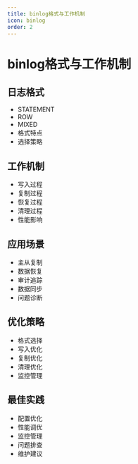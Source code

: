 ```yaml
---
title: binlog格式与工作机制
icon: binlog
order: 2
---
```


# binlog格式与工作机制

## 日志格式
- STATEMENT
- ROW
- MIXED
- 格式特点
- 选择策略

## 工作机制
- 写入过程
- 复制过程
- 恢复过程
- 清理过程
- 性能影响

## 应用场景
- 主从复制
- 数据恢复
- 审计追踪
- 数据同步
- 问题诊断

## 优化策略
- 格式选择
- 写入优化
- 复制优化
- 清理优化
- 监控管理

## 最佳实践
- 配置优化
- 性能调优
- 监控管理
- 问题排查
- 维护建议
